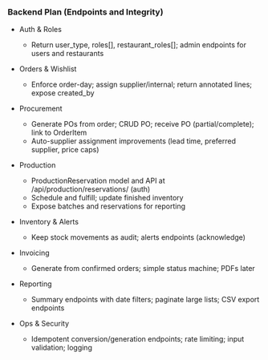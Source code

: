 ### Backend Plan (Endpoints and Integrity)

- Auth & Roles
  - Return user_type, roles[], restaurant_roles[]; admin endpoints for users and restaurants

- Orders & Wishlist
  - Enforce order-day; assign supplier/internal; return annotated lines; expose created_by

- Procurement
  - Generate POs from order; CRUD PO; receive PO (partial/complete); link to OrderItem
  - Auto-supplier assignment improvements (lead time, preferred supplier, price caps)

- Production
  - ProductionReservation model and API at /api/production/reservations/ (auth)
  - Schedule and fulfill; update finished inventory
  - Expose batches and reservations for reporting

- Inventory & Alerts
  - Keep stock movements as audit; alerts endpoints (acknowledge)

- Invoicing
  - Generate from confirmed orders; simple status machine; PDFs later

- Reporting
  - Summary endpoints with date filters; paginate large lists; CSV export endpoints

- Ops & Security
  - Idempotent conversion/generation endpoints; rate limiting; input validation; logging
